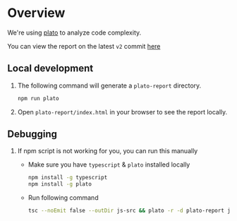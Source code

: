# Overview

We're using [plato](https://github.com/es-analysis/plato) to analyze code complexity.

You can view the report on the latest `v2` commit [here](https://microsoft.github.io/VoTT/)

## Local development

1. The following command will generate a `plato-report` directory.

    ```bash
    npm run plato
    ```

1. Open `plato-report/index.html` in your browser to see the report locally.

## Debugging

1. If npm script is not working for you, you can run this manually

    * Make sure you have `typescript` & `plato` installed locally

        ```bash
        npm install -g typescript
        npm install -g plato
        ```

    * Run following command

        ```bash
        tsc --noEmit false --outDir js-src && plato -r -d plato-report js-src
        ```
